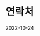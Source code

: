 ---
title: 연락처
date: 2022-10-24
type: landing
weight: 60

sections:
  - block: contact
    content:
      title: 연락처
      text: |-
        <div style="text-align: justify;">궁금한 점이 있으시면 언제든지 연락주세요.</div>
      email: bigxeung@gmail.com
      address:
        street: 567 백제대로
        city: 전주시
        region: 전라북도
        postcode: '54896'
        country: 대한민국
        country_code: KR
      coordinates:
        latitude: '35.8469'
        longitude: '127.1293'
      directions: 공과대학 7호관으로 오세요.
      office_hours:
        - '월요일 09:00 ~ 13:00'
        - '화요일 12:00 ~ 14:00'
        - '수요일 09:00 ~ 10:00'
      appointment_url: 'https://calendly.com'
      #contact_links:
      #  - icon: comments
      #    icon_pack: fas
      #    name: Discuss on Forum
      #    link: 'https://discourse.gohugo.io'
    
      # Automatically link email and phone or display as text?
      autolink: true
    
      # Email form provider
      form:
        provider: netlify
        formspree:
          id:
        netlify:
          # Enable CAPTCHA challenge to reduce spam?
          captcha: false
    design:
      columns: '1'

  - block: markdown
    content:
      title:
      subtitle: ''
      text:
    design:
      columns: '1'
      background:
        image: 
          filename: contact.jpg
          filters:
            brightness: 1
          parallax: false
          position: center
          size: cover
          text_color_light: true
      spacing:
        padding: ['20px', '0', '20px', '0']
      css_class: fullscreen
---
